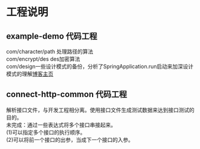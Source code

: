 # 工程说明</br>
## example-demo 代码工程</br>
  com/character/path 处理路径的算法</br>
  com/encrypt/des des加密算法</br>
  com/design一些设计模式的备份，分析了SpringApplication.run启动来加深设计模式的理解[博客主页](https://juejin.im/user/5c6436fbf265da2d8e70cc18)
## connect-http-common 代码工程</br>
  解析接口文件，与开发工程相分离。使用接口文件生成测试数据来达到接口测试的目的。</br>
  未完成：通过一些表达式将多个接口串接起来。</br>
  (1)可以指定多个接口的执行顺序。</br>
  (2)可以将前一个接口的出参，当成下一个接口的入参。</br>
